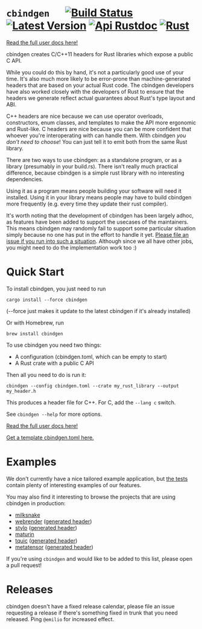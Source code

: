 # `cbindgen` &emsp; [![Build Status]][actions] [![Latest Version]][crates.io] [![Api Rustdoc]][rustdoc] [![Rust](https://img.shields.io/badge/rust-1.70%2B-blue.svg?maxAge=3600)](https://github.com/mozilla/cbindgen)

[Build Status]: https://github.com/mozilla/cbindgen/workflows/cbindgen/badge.svg
[actions]: https://github.com/mozilla/cbindgen/actions
[Latest Version]: https://img.shields.io/crates/v/cbindgen.svg
[crates.io]: https://crates.io/crates/cbindgen
[Api Rustdoc]: https://img.shields.io/badge/api-rustdoc-blue.svg
[rustdoc]: https://docs.rs/cbindgen

[Read the full user docs here!](https://github.com/mozilla/cbindgen/blob/master/docs.md)

cbindgen creates C/C++11 headers for Rust libraries which expose a public C API.

While you could do this by hand, it's not a particularly good use of your time.
It's also much more likely to be error-prone than machine-generated headers that
are based on your actual Rust code. The cbindgen developers have also worked
closely with the developers of Rust to ensure that the headers we generate
reflect actual guarantees about Rust's type layout and ABI.

C++ headers are nice because we can use operator overloads, constructors, enum
classes, and templates to make the API more ergonomic and Rust-like. C headers
are nice because you can be more confident that whoever you're interoperating
with can handle them. With cbindgen *you don't need to choose*! You can just
tell it to emit both from the same Rust library.

There are two ways to use cbindgen: as a standalone program, or as a library
(presumably in your build.rs). There isn't really much practical difference,
because cbindgen is a simple rust library with no interesting dependencies.

Using it as a program means people building your software will need it
installed. Using it in your library means people may have to build cbindgen more
frequently (e.g. every time they update their rust compiler).

It's worth noting that the development of cbindgen has been largely adhoc, as
features have been added to support the usecases of the maintainers. This means
cbindgen may randomly fail to support some particular situation simply because
no one has put in the effort to handle it yet. [Please file an issue if you run
into such a situation](https://github.com/mozilla/cbindgen/issues/new). Although
since we all have other jobs, you might need to do the implementation work too
:)

# Quick Start

To install cbindgen, you just need to run

```text
cargo install --force cbindgen
```

(--force just makes it update to the latest cbindgen if it's already installed)

Or with Homebrew, run

```text
brew install cbindgen
```

To use cbindgen you need two things:

* A configuration (cbindgen.toml, which can be empty to start)
* A Rust crate with a public C API

Then all you need to do is run it:

```text
cbindgen --config cbindgen.toml --crate my_rust_library --output my_header.h
```

This produces a header file for C++.  For C, add the `--lang c` switch.

See `cbindgen --help` for more options.

[Read the full user docs here!](docs.md)

[Get a template cbindgen.toml here.](template.toml)

# Examples

We don't currently have a nice tailored example application, but [the
tests](tests/rust/) contain plenty of interesting examples of our features.

You may also find it interesting to browse the projects that are using cbindgen
in production:

* [milksnake](https://github.com/getsentry/milksnake)
* [webrender](https://searchfox.org/mozilla-central/source/gfx/webrender_bindings) ([generated header](https://searchfox.org/mozilla-central/source/__GENERATED__/gfx/webrender_bindings/webrender_ffi_generated.h))
* [stylo](https://searchfox.org/mozilla-central/source/layout/style) ([generated header](https://searchfox.org/mozilla-central/source/__GENERATED__/layout/style/ServoStyleConsts.h))
* [maturin](https://github.com/PyO3/maturin)
* [tquic](https://github.com/Tencent/tquic) ([generated header](https://github.com/Tencent/tquic/blob/develop/include/tquic.h))
* [metatensor](https://github.com/metatensor/metatensor) ([generated header](https://github.com/metatensor/metatensor/blob/main/metatensor-core/include/metatensor.h))

If you're using `cbindgen` and would like to be added to this list, please open
a pull request!

# Releases

cbindgen doesn't have a fixed release calendar, please file an issue requesting
a release if there's something fixed in trunk that you need released. Ping
`@emilio` for increased effect.

